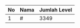 | No | Nama            | Jumlah Level |
|----|-----------------|--------------|
| 1  | #    |    3349        |

